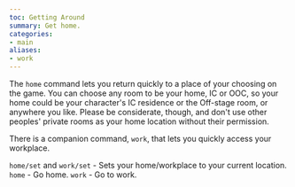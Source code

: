 ```yaml
---
toc: Getting Around
summary: Get home.
categories:
- main
aliases:
- work
---
```

The `home` command lets you return quickly to a place of your choosing on the game.  You can choose any room to be your home, IC or OOC, so your home could be your character's IC residence or the Off-stage room, or anywhere you like.  Please be considerate, though, and don't use other peoples' private rooms as your home location without their permission.

There is a companion command, `work`, that lets you quickly access your workplace.

`home/set` and `work/set` - Sets your home/workplace to your current location.
`home` - Go home.
`work` - Go to work.
